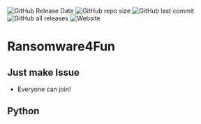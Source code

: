 ![GitHub Release Date](https://img.shields.io/github/release-date/RivioxGaming/Ransomware4Fun?label=Release%20date) ![GitHub repo size](https://img.shields.io/github/repo-size/RivioxGaming/ransomware4fun) ![GitHub last commit](https://img.shields.io/github/last-commit/RivioxGaming/Ransomware4Fun) ![GitHub all releases](https://img.shields.io/github/downloads/RivioxGaming/Ransomware4Fun/total) ![Website](https://img.shields.io/website?up_message=https%3A%2F%2Friviox.tk&url=https%3A%2F%2Friviox.tk%2F)
# Ransomware4Fun
## Just make Issue
- Everyone can join!
## Python
